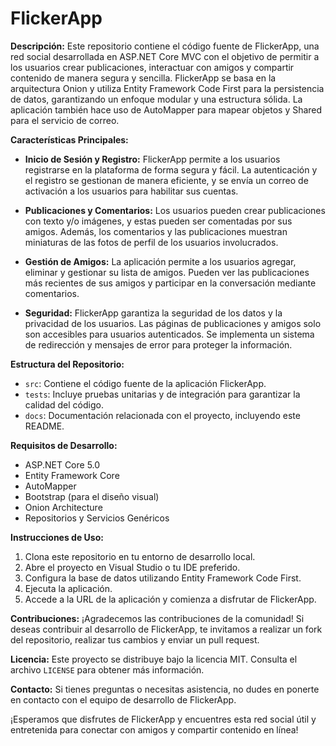 # FlickerApp

**Descripción:**
Este repositorio contiene el código fuente de FlickerApp, una red social desarrollada en ASP.NET Core MVC con el objetivo de permitir a los usuarios crear publicaciones, interactuar con amigos y compartir contenido de manera segura y sencilla. FlickerApp se basa en la arquitectura Onion y utiliza Entity Framework Code First para la persistencia de datos, garantizando un enfoque modular y una estructura sólida. La aplicación también hace uso de AutoMapper para mapear objetos y Shared para el servicio de correo.

**Características Principales:**
- **Inicio de Sesión y Registro:** FlickerApp permite a los usuarios registrarse en la plataforma de forma segura y fácil. La autenticación y el registro se gestionan de manera eficiente, y se envía un correo de activación a los usuarios para habilitar sus cuentas.

- **Publicaciones y Comentarios:** Los usuarios pueden crear publicaciones con texto y/o imágenes, y estas pueden ser comentadas por sus amigos. Además, los comentarios y las publicaciones muestran miniaturas de las fotos de perfil de los usuarios involucrados.

- **Gestión de Amigos:** La aplicación permite a los usuarios agregar, eliminar y gestionar su lista de amigos. Pueden ver las publicaciones más recientes de sus amigos y participar en la conversación mediante comentarios.

- **Seguridad:** FlickerApp garantiza la seguridad de los datos y la privacidad de los usuarios. Las páginas de publicaciones y amigos solo son accesibles para usuarios autenticados. Se implementa un sistema de redirección y mensajes de error para proteger la información.

**Estructura del Repositorio:**
- `src`: Contiene el código fuente de la aplicación FlickerApp.
- `tests`: Incluye pruebas unitarias y de integración para garantizar la calidad del código.
- `docs`: Documentación relacionada con el proyecto, incluyendo este README.

**Requisitos de Desarrollo:**
- ASP.NET Core 5.0
- Entity Framework Core
- AutoMapper
- Bootstrap (para el diseño visual)
- Onion Architecture
- Repositorios y Servicios Genéricos

**Instrucciones de Uso:**
1. Clona este repositorio en tu entorno de desarrollo local.
2. Abre el proyecto en Visual Studio o tu IDE preferido.
3. Configura la base de datos utilizando Entity Framework Code First.
4. Ejecuta la aplicación.
5. Accede a la URL de la aplicación y comienza a disfrutar de FlickerApp.

**Contribuciones:**
¡Agradecemos las contribuciones de la comunidad! Si deseas contribuir al desarrollo de FlickerApp, te invitamos a realizar un fork del repositorio, realizar tus cambios y enviar un pull request.

**Licencia:**
Este proyecto se distribuye bajo la licencia MIT. Consulta el archivo `LICENSE` para obtener más información.

**Contacto:**
Si tienes preguntas o necesitas asistencia, no dudes en ponerte en contacto con el equipo de desarrollo de FlickerApp.

¡Esperamos que disfrutes de FlickerApp y encuentres esta red social útil y entretenida para conectar con amigos y compartir contenido en línea!
